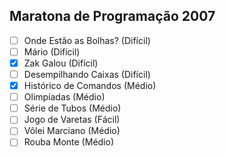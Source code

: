 ## Maratona de Programação 2007

- [ ] Onde Estão as Bolhas? (Difícil)
- [ ] Mário (Difícil)
- [x] Zak Galou (Difícil)
- [ ] Desempilhando Caixas (Difícil)
- [x] Histórico de Comandos (Médio)
- [ ] Olimpíadas (Médio)
- [ ] Série de Tubos (Médio)
- [ ] Jogo de Varetas (Fácil)
- [ ] Vôlei Marciano (Médio)
- [ ] Rouba Monte (Médio)

